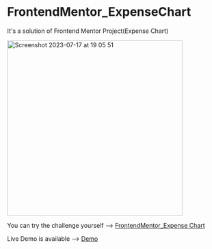 # FrontendMentor_ExpenseChart

It's a solution of Frontend Mentor Project(Expense Chart)


<img width="410" alt="Screenshot 2023-07-17 at 19 05 51" src="https://github.com/KrmKayabasi/FrontendMentor_ExpenseChart/assets/111309350/5d1791da-74be-402e-9a93-523f1bd1fee0">


You can try the challenge yourself --> [FrontendMentor_Expense Chart](https://www.frontendmentor.io/challenges/expenses-chart-component-e7yJBUdjwt)

Live Demo is available --> [Demo](https://beamish-puppy-248b35.netlify.app/)




